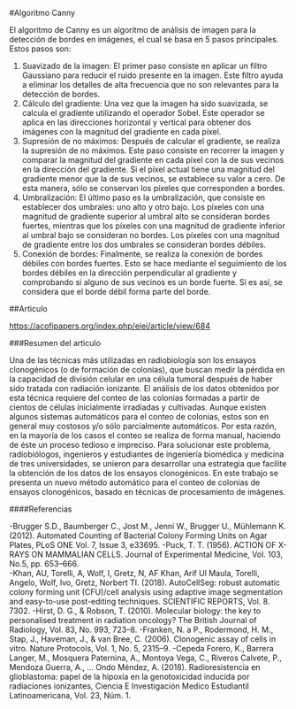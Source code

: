 #Algoritmo Canny

El algoritmo de Canny es un algoritmo de análisis de imagen para la detección de bordes en imágenes, el cual se basa en 5 pasos principales. Estos pasos son:
1. Suavizado de la imagen: El primer paso consiste en aplicar un filtro Gaussiano para reducir el ruido presente en la imagen. Este filtro ayuda a eliminar los detalles de alta frecuencia que no son relevantes para la detección de bordes.
2. Cálculo del gradiente: Una vez que la imagen ha sido suavizada, se calcula el gradiente utilizando el operador Sobel. Este operador se aplica en las direcciones horizontal y vertical para obtener dos imágenes con la magnitud del gradiente en cada píxel.
3. Supresión de no máximos: Después de calcular el gradiente, se realiza la supresión de no máximos. Este paso consiste en recorrer la imagen y comparar la magnitud del gradiente en cada píxel con la de sus vecinos en la dirección del gradiente. Si el píxel actual tiene una magnitud del gradiente menor que la de sus vecinos, se establece su valor a cero. De esta manera, sólo se conservan los píxeles que corresponden a bordes.
4. Umbralización: El último paso es la umbralización, que consiste en establecer dos umbrales: uno alto y otro bajo. Los píxeles con una magnitud de gradiente superior al umbral alto se consideran bordes fuertes, mientras que los píxeles con una magnitud de gradiente inferior al umbral bajo se consideran no bordes. Los píxeles con una magnitud de gradiente entre los dos umbrales se consideran bordes débiles. 
5. Conexión de bordes: Finalmente, se realiza la conexión de bordes débiles con bordes fuertes. Esto se hace mediante el seguimiento de los bordes débiles en la dirección perpendicular al gradiente y comprobando si alguno de sus vecinos es un borde fuerte. Si es así, se considera que el borde débil forma parte del borde.

##Articulo

https://acofipapers.org/index.php/eiei/article/view/684

###Resumen del articulo

Una de las técnicas más utilizadas en radiobiología son los ensayos clonogénicos (o de formación de colonias), que buscan medir la pérdida en la capacidad de división celular en una célula tumoral después de haber sido tratada con radiación ionizante. El análisis de los datos obtenidos por esta técnica requiere del conteo de las colonias formadas a partir de cientos de células inicialmente irradiadas y cultivadas. Aunque existen algunos sistemas automáticos para el conteo de colonias, estos son en general muy costosos y/o sólo parcialmente automáticos. Por esta razón, en la mayoría de los casos el conteo se realiza de forma manual, haciendo de éste un proceso tedioso e impreciso. Para solucionar este problema, radiobiólogos, ingenieros y estudiantes de ingeniería biomédica y medicina de tres universidades, se unieron para desarrollar una estrategia que facilite la obtención de los datos de los ensayos clonogénicos. En este trabajo se presenta un nuevo método automático para el conteo de colonias de ensayos clonogénicos, basado en técnicas de procesamiento de imágenes. 

####Referencias

-Brugger S.D., Baumberger C., Jost M., Jenni W., Brugger U., Mühlemann K. (2012). Automated Counting of Bacterial Colony Forming Units on Agar Plates, PLoS ONE Vol. 7, Issue 3, e33695.
-Puck, T. T. (1956). ACTION OF X-RAYS ON MAMMALIAN CELLS. Journal of Experimental Medicine, Vol. 103, No.5, pp. 653–666.  
-Khan, AU, Torelli, A, Wolf, I, Gretz, N, AF Khan, Arif Ul Maula, Torelli, Angelo, Wolf, Ivo, Gretz, Norbert TI. (2018). AutoCellSeg: robust automatic colony forming unit (CFU)/cell analysis using adaptive image segmentation and easy-to-use post-editing techniques. SCIENTIFIC REPORTS, Vol. 8. 7302. 
-Hirst, D. G., & Robson, T. (2010). Molecular biology: the key to personalised treatment in radiation oncology? The British Journal of Radiology, Vol. 83, No. 993, 723–8. 
-Franken, N. a P., Rodermond, H. M., Stap, J., Haveman, J., & van Bree, C. (2006). Clonogenic assay of cells in vitro. Nature Protocols, Vol. 1, No. 5, 2315–9. 
-Cepeda Forero, K., Barrera Langer, M., Mosquera Paternina, A., Montoya Vega, C., Riveros Calvete, P., Mendoza Guerra, A., … Ondo Méndez, A. (2018). Radioresistencia en glioblastoma: papel de la hipoxia en la genotoxicidad inducida por radiaciones ionizantes, Ciencia E Investigación Medico Estudiantil Latinoamericana, Vol. 23, Núm. 1. 
 
